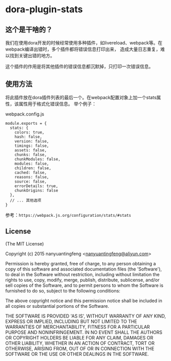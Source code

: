 dora-plugin-stats
=========

## 这个是干啥的？

我们在使用dora开发的时候经常使用多种插件，如livereload、webpack等。在webpack编译出错时，多个插件都将错误信息打印出来，
造成大量日志重复，难以找到关键出错的地方。

这个插件的作用是将其他插件的错误信息都沉默掉，只打印一次错误信息。

## 使用方法

将此插件放在dora插件列表的最后一个。在webpack配置对象上加一个stats属性，该属性用于格式化错误信息。
举个例子：

webpack.config.js
```
module.exports = {
  stats: {
    colors: true,
    hash: false,
    version: false,
    timings: false,
    assets: false,
    chunks: false,
    chunkModules: false,
    modules: false,
    children: false,
    cached: false,
    reasons: false,
    source: false,
    errorDetails: true,
    chunkOrigins: false
  },
  // ... 其他选项
}
```

参考：`https://webpack.js.org/configuration/stats/#stats`

License
-------

(The MIT License)

Copyright (c) 2015 nanyuantingfeng &lt;nanyuantingfeng@aliyun.com&gt;

Permission is hereby granted, free of charge, to any person obtaining
a copy of this software and associated documentation files (the
'Software'), to deal in the Software without restriction, including
without limitation the rights to use, copy, modify, merge, publish,
distribute, sublicense, and/or sell copies of the Software, and to
permit persons to whom the Software is furnished to do so, subject to
the following conditions:

The above copyright notice and this permission notice shall be
included in all copies or substantial portions of the Software.

THE SOFTWARE IS PROVIDED 'AS IS', WITHOUT WARRANTY OF ANY KIND,
EXPRESS OR IMPLIED, INCLUDING BUT NOT LIMITED TO THE WARRANTIES OF
MERCHANTABILITY, FITNESS FOR A PARTICULAR PURPOSE AND NONINFRINGEMENT.
IN NO EVENT SHALL THE AUTHORS OR COPYRIGHT HOLDERS BE LIABLE FOR ANY
CLAIM, DAMAGES OR OTHER LIABILITY, WHETHER IN AN ACTION OF CONTRACT,
TORT OR OTHERWISE, ARISING FROM, OUT OF OR IN CONNECTION WITH THE
SOFTWARE OR THE USE OR OTHER DEALINGS IN THE SOFTWARE.
